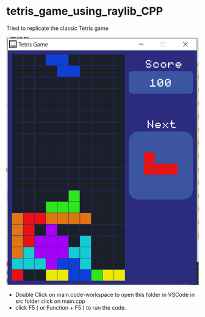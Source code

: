 # tetris_game_using_raylib_CPP

Tried to replicate the classic Tetris game

![gameSnap1](./gameSnap/gameSnap_1.PNG)


- Double Click on main.code-workspace to open this folder in VSCode
in src folder click on main.cpp
- click F5 ( or Function + F5 ) to run the code.
